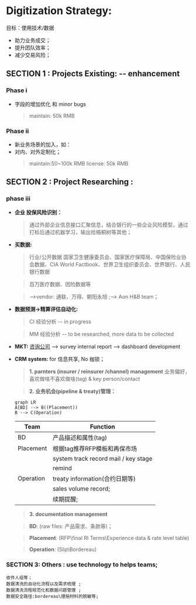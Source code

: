 # Digitization Strategy:
目标：使用技术/数据
- 助力业务成交；
- 提升团队效率；
- 减少交易风险；

## SECTION 1 :  Projects Existing: -- enhancement
### Phase i 
- 字段的增加优化 和 minor bugs
	>maintain: 50k RMB
### Phase ii
- 新业务场景的加入，如：
- 对内、对外定制化；
	>maintain:50~100k RMB
	>license: 50k RMB

## SECTION 2 : Project Researching :
### phase iii
-	**企业 投保风险识别：**
	> 通过外部企业信息接口汇聚信息，结合银行的一些企业风险模型，通过打标后通过机器学习，输出给梧桐树等其他；
-	**买数据:**
	> 行业/公开数据 
	  国家卫生健康委员会、国家医疗保障局、中国保险业协会数据、CIA World Factbook、世界卫生组织委员会、世界银行、人民银行数据

	> 百万医疗数据、团险数据等

	> -->vendor: 通联、万得、朝阳永旭 ;--> Aon H&B team；
-	**数据预测->精算评估自动化:**
	> CI 经验分析 -- in progress

	> MM 经验分析 -- to be researched, more data to be collected
-	**MKT:**
		[咨询公司](https://pdf.dfcfw.com/pdf/H3_AP202101071448331614_1.pdf?1610032066000.pdf)  --> survey
		internal report --> dashboard development
	
-	**CRM system:**   for 信息共享, No 枷锁； 
	>**1.  parnters (insurer / reinsurer /channel) management**
	>业务偏好，喜欢做啥不喜欢做啥(tag) & key person/contact

	>**2. 业务机会(pipeline & treaty)管理：**
	```mermaid
	graph LR
	A[BD] --> B((Placement))
	B --> C(Operation)
	```

	|Team      | Function|
	|----------|----------|
	|BD        |  产品描述和属性(tag) |
	|Placement |根据tag推荐RFP模板和再保市场|
	|          |system track record mail / key stage|
	|          |remind|
	|Operation |treaty information(合约日期等)|
	|          |sales volume record;|
	|          |续期提醒;|

	>**3. documentation management**

	>**BD**: (raw files: 产品需求、条款等)；

	>**Placement**: (RFP\final RI Terms\Experience data & rate level table)

	>**Operation**: (Slip\Bordereau)
		
### SECTION 3: Others : use technology to helps teams;
	收件人组等；
	数据清洗的自动化流程以及需求梳理 ;
	数据清洗流程规范化和数据问题管理 ;
	数据安全路径:bordereau\理赔材料的脱敏等;
